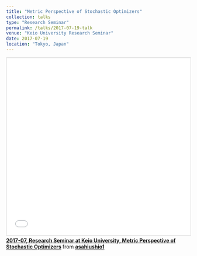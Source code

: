 ```yaml
---
title: "Metric Perspective of Stochastic Optimizers"
collection: talks
type: "Research Seminar"
permalink: /talks/2017-07-19-talk
venue: "Keio University Research Seminar"
date: 2017-07-19
location: "Tokyo, Japan"
---
```




<iframe src="//github.com/tanyaroosta/tanyaroosta.github.io/blob/master/_talks/Berkeley_keynote_2022.pdf" width="595" height="485" frameborder="0" marginwidth="0" marginheight="0" scrolling="no" style="border:1px solid #CCC; border-width:1px; margin-bottom:5px; max-width: 100%;" allowfullscreen> </iframe> <div style="margin-bottom:5px"> <strong> <a href="//https://github.com/tanyaroosta/tanyaroosta.github.io/blob/master/_talks/Berkeley_keynote_2022.pdf" title="2017-07, Keynote" target="_blank">2017-07, Research Seminar at Keio University, Metric Perspective of Stochastic Optimizers</a> </strong> from <strong><a href="github.com/tanyaroosta/tanyaroosta.github.io/blob/master/_talks/Berkeley_keynote_2022.pdf" target="_blank">asahiushio1</a></strong> </div>
